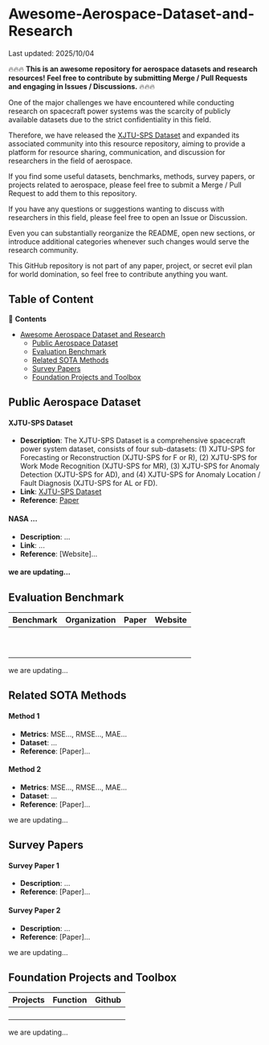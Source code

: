 # Awesome-Aerospace-Dataset-and-Research

Last updated: 2025/10/04

🔥🔥🔥 **This is an awesome repository for aerospace datasets and research resources! Feel free to contribute by submitting Merge / Pull Requests and engaging in Issues / Discussions.** 🔥🔥🔥

One of the major challenges we have encountered while conducting research on spacecraft power systems was the scarcity of publicly available datasets due to the strict confidentiality in this field. 

Therefore, we have released the [XJTU-SPS Dataset](https://diyi1999.github.io/XJTU-SPS/) and expanded its associated community into this resource repository, aiming to provide a platform for resource sharing, communication, and discussion for researchers in the field of aerospace.

If you find some useful datasets, benchmarks, methods, survey papers, or projects related to aerospace, please feel free to submit a Merge / Pull Request to add them to this repository.

If you have any questions or suggestions wanting to discuss with researchers in this field, please feel free to open an Issue or Discussion.

Even you can substantially reorganize the README, open new sections, or introduce additional categories whenever such changes would serve the research community.

This GitHub repository is not part of any paper, project, or secret evil plan for world domination, so feel free to contribute anything you want.






## Table of Content

:book: **Contents**
- [Awesome Aerospace Dataset and Research](#Awesome-Aerospace-Dataset-and-Research)
  - [Public Aerospace Dataset](#Public-Aerospace-Dataset)
  - [Evaluation Benchmark](#Evaluation-Benchmark)
  - [Related SOTA Methods](#Related-SOTA-Methods)
  - [Survey Papers](#Survey-Papers)
  - [Foundation Projects and Toolbox](#Foundation-Projects-and-Toolbox)





## Public Aerospace Dataset

#### XJTU-SPS Dataset
- **Description**: The XJTU-SPS Dataset is a comprehensive spacecraft power system dataset, consists of four sub-datasets: (1) XJTU-SPS for Forecasting or Reconstruction (XJTU-SPS for F or R), (2) XJTU-SPS for Work Mode Recognition (XJTU-SPS for MR), (3) XJTU-SPS for Anomaly Detection (XJTU-SPS for AD), and (4) XJTU-SPS for Anomaly Location / Fault Diagnosis (XJTU-SPS for AL or FD).
- **Link**: [XJTU-SPS Dataset](https://diyi1999.github.io/XJTU-SPS/)
- **Reference**: [Paper](https://diyi1999.github.io/XJTU-SPS/)

#### NASA ...
- **Description**: ...
- **Link**: ...
- **Reference**: [Website]...

#### we are updating...





## Evaluation Benchmark


| Benchmark    |  Organization   |                                                 Paper                                                  |                                                                                                                                 Website                                                                                                                                  |
|:-------------|:---------------:|:------------------------------------------------------------------------------------------------------:|:------------------------------------------------------------------------------------------------------------------------------------------------------------------------------------------------------------------------------------------------------------------------:|
|              |                 |                                                                                                      |                                                                                                                                                                                                                                                                         |
|              |                 |                                                                                                      |                                                                                                                                                                                                                                                                         |
|              |                 |                                                                                                      |                                                                                                                                                                                                                                                                         |
|              |                 |                                                                                                      |                                                                                                                                                                                                                                                                         |
|              |                 |                                                                                                      |                                                                                                                                                                                                                                                                         |
|              |                 |                                                                                                      |                                                                                                                                                                                                                                                                         |
|              |                 |                                                                                                      |                                                                                                                                                                                                                                                                         |
|              |                 |                                                                                                      |                                                                                                                                                                                                                                                                         |
|              |                 |                                                                                                      |                                                                                                                                                                                                                                                                         |
|              |                 |                                                                                                      |                                                                                                                                                                                                                                                                         |
we are updating...
    




## Related SOTA Methods

#### Method 1
- **Metrics**: MSE..., RMSE..., MAE...
- **Dataset**: ...
- **Reference**: [Paper]...

#### Method 2
- **Metrics**: MSE..., RMSE..., MAE...
- **Dataset**: ...
- **Reference**: [Paper]...

we are updating...





## Survey Papers

#### Survey Paper 1
- **Description**: ...
- **Reference**: [Paper]...

#### Survey Paper 2
- **Description**: ...
- **Reference**: [Paper]...

we are updating...





## Foundation Projects and Toolbox


| Projects       |                                                 Function                                                  |                                                                                    Github                                                                                     |
|:---------------|:----------------------------------------------------------------------------------------------------------:|:-----------------------------------------------------------------------------------------------------------------------------------------------------------------------------:|
|                |                                                                                                            |                                                                                                                                                                               | 
|                |                                                                                                            |                                                                                                                                                                               |
|                |                                                                                                            |                                                                                                                                                                               |
|                |                                                                                                            |                                                                                                                                                                               |

we are updating...


















